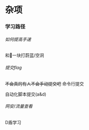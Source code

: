 # 杂项
### 学习路径
###### 如何提高手速
和👴一块打蔚蓝/空洞
###### 提交flag
~~不会真的有人不会手动提交吧~~
命令行提交

自动化脚本提交(a&d)
###### 网安/流量查看
D盾学习

